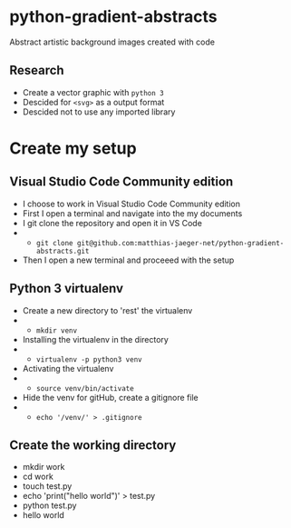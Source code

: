 # python-gradient-abstracts
Abstract artistic background images created with code

## Research
- Create a vector graphic with ``python 3``
- Descided for ``<svg>`` as a output format
- Descided not to use any imported library

# Create my setup
## Visual Studio Code Community edition
- I choose to work in Visual Studio Code Community edition
- First I open a terminal and navigate into the my documents
- I git clone the repository and open it in VS Code
- - ``git clone git@github.com:matthias-jaeger-net/python-gradient-abstracts.git``
- Then I open a new terminal and proceeed with the setup

## Python 3 virtualenv
- Create a new directory to 'rest' the virtualenv
- - ```mkdir venv```
- Installing the virtualenv in the directory
- - ```virtualenv -p python3 venv```
- Activating the virtualenv
- - ```source venv/bin/activate```
- Hide the venv for gitHub, create a gitignore file
- - ``echo '/venv/' > .gitignore``

## Create the working directory
- mkdir work
- cd work
- touch test.py
- echo 'print("hello world")' > test.py
- python test.py
- hello world
